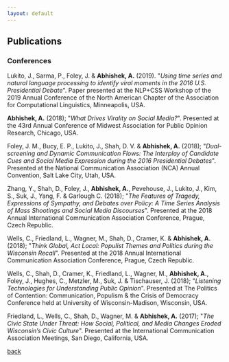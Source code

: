 ```yaml
---
layout: default
---
```


## Publications

<!-- ### Peer-reviewed Journal Articles -->

### Conferences

Lukito, J., Sarma, P., Foley, J. & **Abhishek, A.** (2019). "_Using time series and natural language processing to identify viral moments in the 2016 U.S. Presidential Debate_". Paper presented at the NLP+CSS Workshop of the 2019 Annual Conference of the North American Chapter of the Association for Computational Linguistics, Minneapolis, USA.

**Abhishek, A.** (2018); "_What Drives Virality on Social Media?_". Presented at the 43rd Annual Conference of Midwest Association for Public Opinion Research, Chicago, USA.

Foley, J. M., Bucy, E. P., Lukito, J., Shah, D. V. & **Abhishek, A.** (2018); "_Dual-screening and Dynamic Communication Flows: The Interplay of Candidate Cues and Social Media Expression during the 2016 Presidential Debates_". Presented at the National Communication Association (NCA) Annual Convention, Salt Lake City, Utah, USA.

Zhang, Y., Shah, D., Foley, J., **Abhishek, A.**, Pevehouse, J., Lukito, J., Kim, S., Suk, J., Yang, F. & Garlough C. (2018); "_The Features of Tragedy, Expressions of Sympathy, and Debates over Policy: A Time Series Analysis of Mass Shootings and Social Media Discourses_". Presented at the 2018 Annual International Communication Association Conference, Prague, Czech Republic.

Wells, C., Friedland, L., Wagner, M., Shah, D., Cramer, K. & **Abhishek, A.** (2018); "*Think Global, Act Local: Populist Themes and Politics during the Wisconsin Recall*". Presented at the 2018 Annual International Communication Association Conference, Prague, Czech Republic.

Wells, C., Shah, D., Cramer, K., Friedland, L., Wagner, M., **Abhishek, A.**, Foley, J., Hughes, C., Metzler, M., Suk, J. & Tischauser, J. (2018); "*Listening Technologies for Understanding Public Opinion*". Presented at The Politics of Contention: Communication, Populism & the Crisis of Democracy Conference held at University of Wisconsin-Madison, Wisconsin, USA.

Friedland, L., Wells, C., Shah, D., Wagner, M. & **Abhishek, A.** (2017); "*The Civic State Under Threat: How Social, Political, and Media Changes Eroded Wisconsin’s Civic Culture*".  Presented at the International Communication Association Meetings, San Diego, California, USA.

[back](./)
